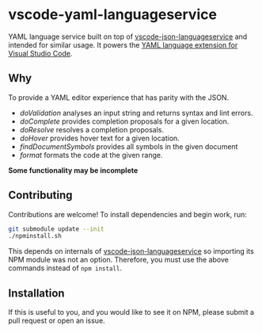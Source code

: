 # vscode-yaml-languageservice
YAML language service built on top of [vscode-json-languageservice](https://github.com/Microsoft/vscode-json-languageservice/) and intended for similar usage.  It powers the [YAML language extension for Visual Studio Code](https://github.com/adamvoss/vscode-yaml).

## Why
To provide a YAML editor experience that has parity with the JSON.

 - *doValidation* analyses an input string and returns syntax and lint errors.
 - *doComplete* provides completion proposals for a given location.
 - *doResolve* resolves a completion proposals.
 - *doHover* provides hover text for a given location.
 - *findDocumentSymbols* provides all symbols in the given document
 - *format* formats the code at the given range.

**Some functionality may be incomplete**

## Contributing
Contributions are welcome!  To install dependencies and begin work, run:

```sh
git submodule update --init
./npminstall.sh
```

This depends on internals of [vscode-json-languageservice](https://github.com/Microsoft/vscode-json-languageservice/) so importing its NPM module was not an option.  Therefore, you must use the above commands instead of `npm install`.

## Installation
If this is useful to you, and you would like to see it on NPM, please submit a pull request or open an issue.